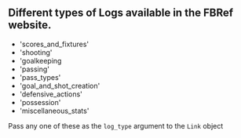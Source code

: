 ## Different types of Logs available in the FBRef website.

- 'scores_and_fixtures'
- 'shooting'
- 'goalkeeping
- 'passing'
- 'pass_types'
- 'goal_and_shot_creation'
- 'defensive_actions'
- 'possession'
- 'miscellaneous_stats'

Pass any one of these as the `log_type` argument to the `Link` object
